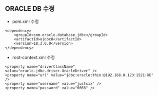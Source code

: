 ## ORACLE DB 수정
- pom.xml 수정 
```
<dependency>
    <groupId>com.oracle.database.jdbc</groupId>
    <artifactId>ojdbc8</artifactId>
    <version>18.3.0.0</version>
</dependency>
```
- root-context.xml 수정
```
<property name="driverClassName" value="oracle.jdbc.driver.OracleDriver" />
<property name="url" value="jdbc:oracle:thin:@192.168.0.123:1521:XE" />
<property name="username" value="justsix" />
<property name="password" value="6666" />
```